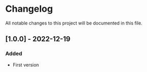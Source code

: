 # Changelog

All notable changes to this project will be documented in this file.

## [1.0.0] - 2022-12-19

### Added

* First version
